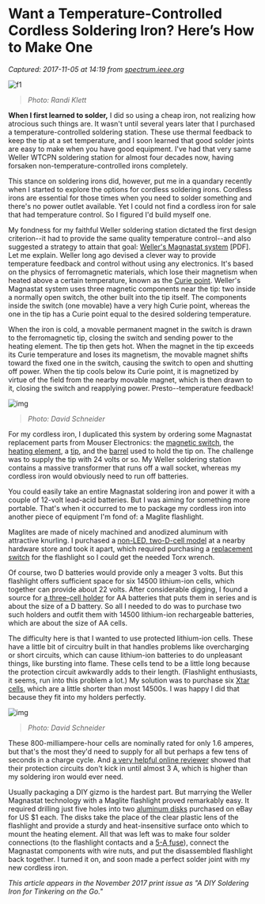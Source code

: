 # Want a Temperature-Controlled Cordless Soldering Iron? Here’s How to Make One

_Captured: 2017-11-05 at 14:19 from [spectrum.ieee.org](https://spectrum.ieee.org/geek-life/hands-on/want-a-temperaturecontrolled-cordless-soldering-iron-heres-how-to-make-one)_

![f1](https://spectrum.ieee.org/image/Mjk2NzY3MA.jpeg)

> _Photo: Randi Klett_

**When I first learned to solder,** I did so using a cheap iron, not realizing how atrocious such things are. It wasn't until several years later that I purchased a temperature-controlled soldering station. These use thermal feedback to keep the tip at a set temperature, and I soon learned that good solder joints are easy to make when you have good equipment. I've had that very same Weller WTCPN soldering station for almost four decades now, having forsaken non-temperature-controlled irons completely.

This stance on soldering irons did, however, put me in a quandary recently when I started to explore the options for cordless soldering irons. Cordless irons are essential for those times when you need to solder something and there's no power outlet available. Yet I could not find a cordless iron for sale that had temperature control. So I figured I'd build myself one.

My fondness for my faithful Weller soldering station dictated the first design criterion--it had to provide the same quality temperature control--and also suggested a strategy to attain that goal: [Weller's Magnastat system](https://neurophysics.ucsd.edu/Manuals/Weller%20Tech/Weller%20Tech%20Sheet%20WTCPR.pdf) [PDF]. Let me explain. Weller long ago devised a clever way to provide temperature feedback and control without using any electronics. It's based on the physics of ferromagnetic materials, which lose their magnetism when heated above a certain temperature, known as the [Curie point](https://en.wikipedia.org/wiki/Curie_temperature). Weller's Magnastat system uses three magnetic components near the tip: two inside a normally open switch, the other built into the tip itself. The components inside the switch (one movable) have a very high Curie point, whereas the one in the tip has a Curie point equal to the desired soldering temperature.

When the iron is cold, a movable permanent magnet in the switch is drawn to the ferromagnetic tip, closing the switch and sending power to the heating element. The tip then gets hot. When the magnet in the tip exceeds its Curie temperature and loses its magnetism, the movable magnet shifts toward the fixed one in the switch, causing the switch to open and shutting off power. When the tip cools below its Curie point, it is magnetized by virtue of the field from the nearby movable magnet, which is then drawn to it, closing the switch and reapplying power. Presto--temperature feedback!

![img](https://spectrum.ieee.org/image/Mjk2NzI2NA.jpeg)

> _Photo: David Schneider_

For my cordless iron, I duplicated this system by ordering some Magnastat replacement parts from Mouser Electronics: the [magnetic switch](http://www.mouser.com/search/ProductDetail.aspx?r=578-SW60), the [heating element](http://www.mouser.com/search/ProductDetail.aspx?r=578-TC208), a [tip](http://www.mouser.com/search/ProductDetail.aspx?r=578-PTR8), and the [barrel](http://www.mouser.com/search/ProductDetail.aspx?r=578-PTR8) used to hold the tip on. The challenge was to supply the tip with 24 volts or so. My Weller soldering station contains a massive transformer that runs off a wall socket, whereas my cordless iron would obviously need to run off batteries.

You could easily take an entire Magnastat soldering iron and power it with a couple of 12-volt lead-acid batteries. But I was aiming for something more portable. That's when it occurred to me to package my cordless iron into another piece of equipment I'm fond of: a Maglite flashlight.

Maglites are made of nicely machined and anodized aluminum with attractive knurling. I purchased a [non-LED, two-D-cell model](https://www.amazon.com/Maglite-Heavy-Duty-Incandescent-2-Cell-Flashlight/dp/B00002N6SG/ref=sr_1_fkmr0_1?ie=UTF8&qid=1503935501&sr=8-1-fkmr0&keywords=maglite+incandescent+flashlight+2D) at a nearby hardware store and took it apart, which required purchasing a [replacement switch](https://www.amazon.com/Maglite-108-000-208-Switch-Assembly-Lights/dp/B00D79O430) for the flashlight so I could get the needed Torx wrench.

Of course, two D batteries would provide only a meager 3 volts. But this flashlight offers sufficient space for six 14500 lithium-ion cells, which together can provide about 22 volts. After considerable digging, I found a source for [a three-cell holder](https://picclick.com/3-AA-SERIAL-45-Volt-Battery-Adapter-112288517154.html) for AA batteries that puts them in series and is about the size of a D battery. So all I needed to do was to purchase two such holders and outfit them with 14500 lithium-ion rechargeable batteries, which are about the size of AA cells.

The difficulty here is that I wanted to use protected lithium-ion cells. These have a little bit of circuitry built in that handles problems like overcharging or short circuits, which can cause lithium-ion batteries to do unpleasant things, like bursting into flame. These cells tend to be a little long because the protection circuit awkwardly adds to their length. (Flashlight enthusiasts, it seems, run into this problem a lot.) My solution was to purchase six [Xtar cells,](http://www.batteryjunction.com/xtar-14500-800.html) which are a little shorter than most 14500s. I was happy I did that because they fit into my holders perfectly.

![img](https://spectrum.ieee.org/image/Mjk2NzY4NQ.jpeg)

> _Photo: David Schneider_

These 800-milliampere-hour cells are nominally rated for only 1.6 amperes, but that's the most they'd need to supply for all but perhaps a few tens of seconds in a charge cycle. And [a very helpful online reviewer](http://lygte-info.dk/review/batteries2012/Xtar%2014500%20800mAh%20\(Black\)%20UK.html) showed that their protection circuits don't kick in until almost 3 A, which is higher than my soldering iron would ever need.

Usually packaging a DIY gizmo is the hardest part. But marrying the Weller Magnastat technology with a Maglite flashlight proved remarkably easy. It required drilling just five holes into two [aluminum disks](http://www.ebay.com/itm/1-16-0625-Aluminum-Disc-x-2-Diameter-5052-Aluminum-Circle-Round-/201988322936?hash=item2f07713678:g:5XoAAOSwDNdVqZN3) purchased on eBay for US $1 each. The disks take the place of the clear plastic lens of the flashlight and provide a sturdy and heat-insensitive surface onto which to mount the heating element. All that was left was to make four solder connections (to the flashlight contacts and a [5-A fuse](http://www.mouser.com/search/ProductDetail.aspx?r=576-0287005%2eH)), connect the Magnastat components with wire nuts, and put the disassembled flashlight back together. I turned it on, and soon made a perfect solder joint with my new cordless iron.

_This article appears in the November 2017 print issue as "A DIY Soldering Iron for Tinkering on the Go."_

